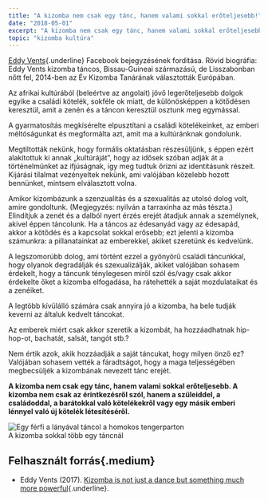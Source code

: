 ```yaml
---
title: "A kizomba nem csak egy tánc, hanem valami sokkal erőteljesebb!"
date: "2018-05-01"
excerpt: "A kizomba nem csak egy tánc, hanem valami sokkal erőteljesebb. A kizomba nem csak az érintkezésről szól, hanem a szüleiddel, a családoddal, a barátokkal való kötelékekről vagy egy másik emberi lénnyel való új kötelék létesítéséről."
topic: "kizomba kultúra"
---
```


[Eddy Vents](https://www.facebook.com/eddy.vents/){.underline} Facebook bejegyzésének fordítása. Rövid biográfia: Eddy Vents kizomba táncos, Bissau-Guineai származású, de Lisszabonban nőtt fel, 2014-ben az Év Kizomba Tanárának választották Európában.

Az afrikai kultúrából (beleértve az angolait) jövő legerőteljesebb dolgok egyike a családi kötelék, sokféle ok miatt, de különösképpen a kötődésen keresztül, amit a zenén és a táncon keresztül osztunk meg egymással.

A gyarmatosítás megkísérelte elpusztítani a családi kötelékeinket, az emberi méltóságunkat és megformálta azt, amit ma a kultúránknak gondolunk.

Megtiltották nekünk, hogy formális oktatásban részesüljünk, s éppen ezért alakítottuk ki annak „kultúráját”, hogy az idősek szóban adják át a történelmünket az ifjúságnak, így meg tudtuk őrizni az identitásunk részeit. Kijárási tilalmat vezényeltek nekünk, ami valójában közelebb hozott bennünket, mintsem elválasztott volna.

Amikor kizombázunk a szenzualitás és a szexualitás az utolsó dolog volt, amire gondoltunk. (Megjegyzés: nyilván a tarraxinha az más tészta.) Elindítjuk a zenét és a dalból nyert érzés erejét átadjuk annak a személynek, akivel éppen táncolunk. Ha a táncos az édesanyád vagy az édesapád, akkor a kötődés és a kapcsolat sokkal erősebb; ezt jelenti a kizomba számunkra: a pillanatainkat az emberekkel, akiket szeretünk és kedvelünk.

A legszomorúbb dolog, ami történt ezzel a gyönyörű családi táncunkkal, hogy olyanok degradálják és szexualizálják, akiket valójában sohasem érdekelt, hogy a táncunk ténylegesen miről szól és/vagy csak akkor érdekelte őket a kizomba elfogadása, ha rátehették a saját mozdulataikat és a zenéiket.

A legtöbb kívülálló számára csak annyira jó a kizomba, ha bele tudják keverni az általuk kedvelt táncokat.

Az emberek miért csak akkor szeretik a kizombát, ha hozzáadhatnak hip-hop-ot, bachatát, salsát, tangót stb.?

Nem értik azok, akik hozzáadják a saját táncukat, hogy milyen önző ez? Valójában sohasem vették a fáradtságot, hogy a maga teljességében megbecsüljék a kizombának nevezett tánc erejét.

**A kizomba nem csak egy tánc, hanem valami sokkal erőteljesebb. A kizomba nem csak az érintkezésről szól, hanem a szüleiddel, a családoddal, a barátokkal való kötelékekről vagy egy másik emberi lénnyel való új kötelék létesítéséről.**

<img class="center-align mx-auto mthalf shadow2" src="/assets/images/cikkek/a_kizomba_sokkal_tobb_egy tancnal.jpg" alt="Egy férfi a lányával táncol a homokos tengerparton" />
<figcaption>A kizomba sokkal több egy táncnál</figcaption>

## Felhasznált forrás{.medium}

* Eddy Vents (2017). [Kizomba is not just a dance but something much more powerful](https://www.facebook.com/eddy.vents/photos/a.363256553868817.1073741828.304920769702396/736668299860972/?type=3){.underline}.

